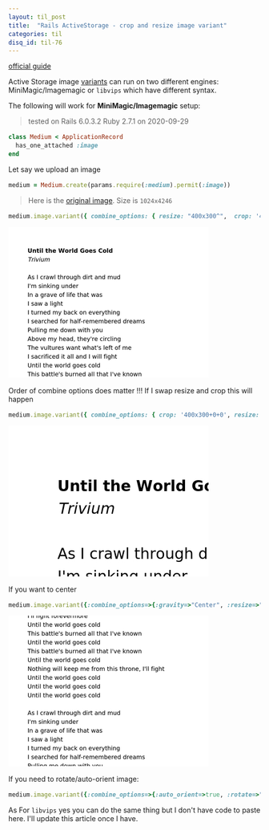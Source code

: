 ```yaml
---
layout: til_post
title:  "Rails ActiveStorage - crop and resize image variant"
categories: til
disq_id: til-76
---
```




[official guide](https://edgeguides.rubyonrails.org/active_storage_overview.htm)


Active Storage  image [variants](https://api.rubyonrails.org/classes/ActiveStorage/Variant.html) can run on two different engines: MiniMagic/Imagemagic  or `libvips` which have different syntax.

The following will work for **MiniMagic/Imagemagic** setup:

> tested on Rails 6.0.3.2 Ruby 2.7.1 on 2020-09-29

```ruby
class Medium < ApplicationRecord
  has_one_attached :image
end
```

Let say we upload an image


```ruby
medium = Medium.create(params.require(:medium).permit(:image))
```

> Here is the [original image](/assets/2020/as-crop-original.jpg). Size is `1024x4246`

```ruby
medium.image.variant({ combine_options: { resize: "400x300^",  crop: '400x300+0+0' }})
```

![Result](/assets/2020/as-crop-resize-1.jpg)


Order of combine options does matter !!! If I swap resize and crop this will happen

```ruby
medium.image.variant({ combine_options: { crop: '400x300+0+0', resize: "400x300^" }})
```

![Result](/assets/2020/as-crop-resize-2.jpg)


If you want to center

```ruby
medium.image.variant({:combine_options=>{:gravity=>"Center", :resize=>"400x300^", :crop=>"400x300+0+0" }})
```

![Result](/assets/2020/as-crop-resize-3.jpg)


If you need to rotate/auto-orient image:

```ruby
medium.image.variant({:combine_options=>{:auto_orient=>true, :rotate=>"0", :gravity=>"Center", :resize=>"400x300^", :crop=>"400x300+0+0" }})
```

As For `libvips` yes you can do the same thing but I don't have code to
paste here. I'll update this article once I have.
